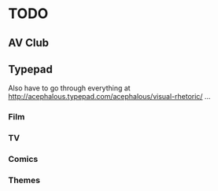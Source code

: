 # TODO

## AV Club

## Typepad

Also have to go through everything at http://acephalous.typepad.com/acephalous/visual-rhetoric/ ...

### Film

### TV

### Comics

### Themes

